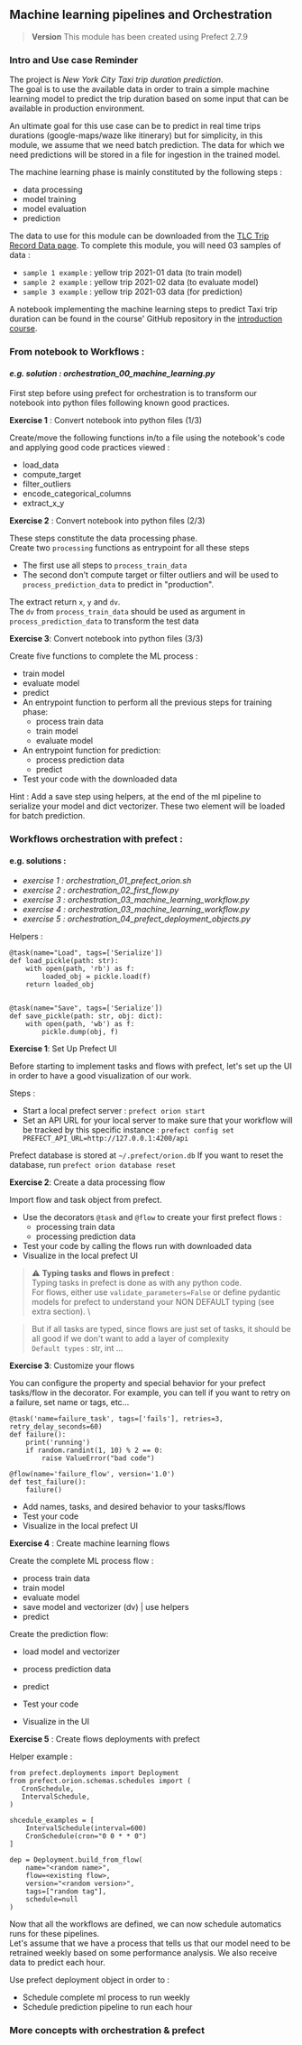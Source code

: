 ## Machine learning pipelines and Orchestration

> **Version**
> This module has been created using Prefect 2.7.9

### Intro and Use case Reminder

The project is *New York City Taxi trip duration prediction*. \
The goal is to use the available data in order to train a simple machine learning model
to predict the trip duration based on some input that can be available in production environment.

An ultimate goal for this use case can be to predict in real time trips durations (google-maps/waze like itinerary)
but for simplicity, in this module, we assume that we need batch prediction. The data for which we need predictions
will be stored in a file for ingestion in the trained model.

The machine learning phase is mainly constituted by the following steps : 
- data processing
- model training
- model evaluation
- prediction

The data to use for this module can be downloaded from the [TLC Trip Record Data page](https://www.nyc.gov/site/tlc/about/tlc-trip-record-data.page).
To complete this module, you will need 03 samples of data :
- `sample 1 example` : yellow trip 2021-01 data (to train model)
- `sample 2 example` : yellow trip 2021-02 data (to evaluate model)
- `sample 3 example` : yellow trip 2021-03 data (for prediction)

A notebook implementing the machine learning steps to predict Taxi trip duration can be found in the 
course' GitHub repository in the [introduction course](https://github.com/artefactory/supinfo_mlops_course/tree/master/01-intro).

### From notebook to Workflows :
#### *e.g. solution : orchestration_00_machine_learning.py*

First step before using prefect for orchestration is to transform our notebook into python files 
following known good practices.

**Exercise 1** : Convert notebook into python files (1/3)

Create/move the following functions in/to a file using the notebook's code and applying good code practices viewed :
- load_data
- compute_target
- filter_outliers
- encode_categorical_columns
- extract_x_y

**Exercise 2** : Convert notebook into python files (2/3) 

These steps constitute the data processing phase. \
Create two `processing` functions as entrypoint for all these steps

- The first use all steps to `process_train_data`
- The second don't compute target or filter outliers and will be used to `process_prediction_data` to predict in "production".

The extract return `x`, `y` and `dv`. \
The `dv` from `process_train_data` should be used as argument in `process_prediction_data` to transform the test data


**Exercise 3**: Convert notebook into python files (3/3)

Create five functions to complete the ML process : 
- train model
- evaluate model
- predict
- An entrypoint function to perform all the previous steps  for training phase:
  - process train data
  - train model
  - evaluate model
- An entrypoint function for prediction:
  - process prediction data
  - predict
- Test your code with the downloaded data

Hint : Add a save step using helpers, at the end of the ml pipeline to serialize your model and dict vectorizer.
These two element will be loaded for batch prediction.


### Workflows orchestration with prefect : 

#### e.g. solutions : 
- *exercise 1 : orchestration_01_prefect_orion.sh*
- *exercise 2 : orchestration_02_first_flow.py*
- *exercise 3 : orchestration_03_machine_learning_workflow.py*
- *exercise 4 : orchestration_03_machine_learning_workflow.py*
- *exercise 5 : orchestration_04_prefect_deployment_objects.py*

Helpers : 
```
@task(name="Load", tags=['Serialize'])
def load_pickle(path: str):
    with open(path, 'rb') as f:
        loaded_obj = pickle.load(f)
    return loaded_obj


@task(name="Save", tags=['Serialize'])
def save_pickle(path: str, obj: dict):
    with open(path, 'wb') as f:
        pickle.dump(obj, f)
```


**Exercise 1**: Set Up Prefect UI

Before starting to implement tasks and flows with prefect, let's set up the UI in order to have a good visualization
of our work.

Steps : 
- Start a local prefect server : `prefect orion start`
- Set an API URL for your local server to make sure that your workflow will be tracked by this specific instance : `prefect config set PREFECT_API_URL=http://127.0.0.1:4200/api`

Prefect database is stored at `~/.prefect/orion.db`
If you want to reset the database, run `prefect orion database reset`

**Exercise 2**: Create a data processing flow

Import flow and task object from prefect.
- Use the decorators `@task` and `@flow` to create your first prefect flows :
  - processing train data
  - processing prediction data
- Test your code by calling the flows run with downloaded data
- Visualize in the local prefect UI

> :warning: **Typing tasks and flows in prefect** : \
Typing tasks in prefect is done as with any python code. \
For flows, either use `validate_parameters=False`
or define pydantic models for prefect to understand
your NON DEFAULT typing (see extra section). \

> But if all tasks are typed, since flows are just set of tasks, it should be all good if we don't want to add a layer of complexity \
> `Default types` : str, int ...


**Exercise 3**: Customize your flows

You can configure the property and special behavior for your prefect tasks/flow in the decorator.
For example, you can tell if you want to retry on a failure, set name or tags, etc...
```
@task('name=failure_task', tags=['fails'], retries=3, retry_delay_seconds=60)
def failure():
    print('running')
    if random.randint(1, 10) % 2 == 0:
        raise ValueError("bad code")

@flow(name='failure_flow', version='1.0')
def test_failure():
    failure()
```

- Add names, tasks, and desired behavior to your tasks/flows
- Test your code
- Visualize in the local prefect UI

 
**Exercise 4** : Create machine learning flows

Create the complete ML process flow : 
- process train data
- train model
- evaluate model
- save model and vectorizer (dv) | use helpers
- predict 

Create the prediction flow:
- load model and vectorizer
- process prediction data
- predict

- Test your code
- Visualize in the UI


**Exercise 5** : Create flows deployments with prefect

Helper example :

```
from prefect.deployments import Deployment
from prefect.orion.schemas.schedules import (
   CronSchedule,
   IntervalSchedule,
)

shcedule_examples = [
    IntervalSchedule(interval=600)
    CronSchedule(cron="0 0 * * 0")
] 

dep = Deployment.build_from_flow(
    name="<random name>",
    flow=<existing flow>,
    version="<random version>",
    tags=["random tag"],
    schedule=null
)
```

Now that all the workflows are defined, we can now schedule automatics runs for these pipelines. \
Let's assume that we have a process that tells us that our model need to be retrained weekly based on 
some performance analysis. We also receive data to predict each hour.

Use prefect deployment object in order to : 
- Schedule complete ml process to run weekly
- Schedule prediction pipeline to run each hour

### More concepts with orchestration & prefect




